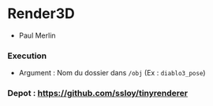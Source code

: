 # Render3D
* Paul Merlin

### Execution
* Argument : Nom du dossier dans `/obj` (Ex : `diablo3_pose`)

### Depot : https://github.com/ssloy/tinyrenderer

